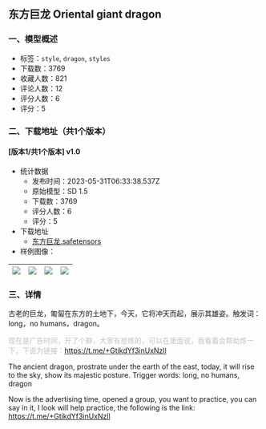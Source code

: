 ## 东方巨龙 Oriental giant dragon
### 一、模型概述

- 标签：`style`, `dragon`, `styles`
- 下载数：3769
- 收藏人数：821
- 评论人数：12
- 评分人数：6
- 评分：5

### 二、下载地址（共1个版本）

#### [版本1/共1个版本] v1.0

- 统计数据
  - 发布时间：2023-05-31T06:33:38.537Z
  - 原始模型：SD 1.5
  - 下载数：3769
  - 评分人数：6
  - 评分：5
- 下载地址
  - [东方巨龙.safetensors](https://civitai.com/api/download/models/86051)
- 样例图像：

| <img src="https://image.civitai.com/xG1nkqKTMzGDvpLrqFT7WA/5eb72e6d-709a-4d47-804e-23f86add6f6e/width=450/977417.jpeg" /> | <img src="https://image.civitai.com/xG1nkqKTMzGDvpLrqFT7WA/888fe5c4-f2fb-47cd-aefd-c092dfa0a8f6/width=450/977416.jpeg" /> | <img src="https://image.civitai.com/xG1nkqKTMzGDvpLrqFT7WA/5d738b26-607e-4f68-bb32-7e463948be2c/width=450/977414.jpeg" /> | <img src="https://image.civitai.com/xG1nkqKTMzGDvpLrqFT7WA/f9f59c84-1ad0-4611-88a9-cdc9bb6dadad/width=450/977413.jpeg" /> |
| ---- | ---- | ---- | ---- |


### 三、详情
<p>古老的巨龙，匍匐在东方的土地下，今天，它将冲天而起，展示其雄姿。触发词：long，no humans，dragon。</p><p><span style="color:rgb(193, 194, 197)">现在是广告时间，开了个群，大家有想炼的，可以在里面说，我看着会帮助炼一下，下面为链接：</span><a target="_blank" rel="ugc" href="https://t.me/+GtikdYf3inUxNzll">https://t.me/+GtikdYf3inUxNzll</a></p><p>The ancient dragon, prostrate under the earth of the east, today, it will rise to the sky, show its majestic posture. Trigger words: long, no humans, dragon</p><p>Now is the advertising time, opened a group, you want to practice, you can say in it, I look will help practice, the following is the link: <a target="_blank" rel="ugc" href="https://t.me/+GtikdYf3inUxNzll">https://t.me/+GtikdYf3inUxNzll</a></p>